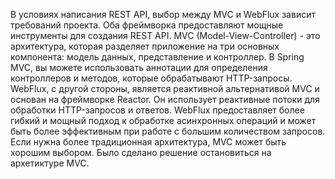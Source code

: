 В условиях написания REST API, выбор между MVC и WebFlux зависит требований проекта. Оба фреймворка предоставляют мощные инструменты для создания REST API.
MVC (Model-View-Controller) - это архитектура, которая разделяет приложение на три основных компонента: модель данных, представление и контроллер. 
В Spring MVC, вы можете использовать аннотации для определения контроллеров и методов, которые обрабатывают HTTP-запросы.
WebFlux, с другой стороны, является реактивной альтернативой MVC и основан на фреймворке Reactor. 
Он использует реактивные потоки для обработки HTTP-запросов и ответов.
WebFlux предоставляет более гибкий и мощный подход к обработке асинхронных операций и может быть более эффективным при работе с большим количеством запросов.
Если нужна более традиционная архитектура, MVC может быть хорошим выбором.
Было сделано решение остановиться на архетиктуре MVC.
